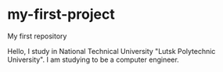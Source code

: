 # my-first-project
My first repository

Hello, I study in National Technical University "Lutsk Polytechnic University". I am studying to be a computer engineer.
